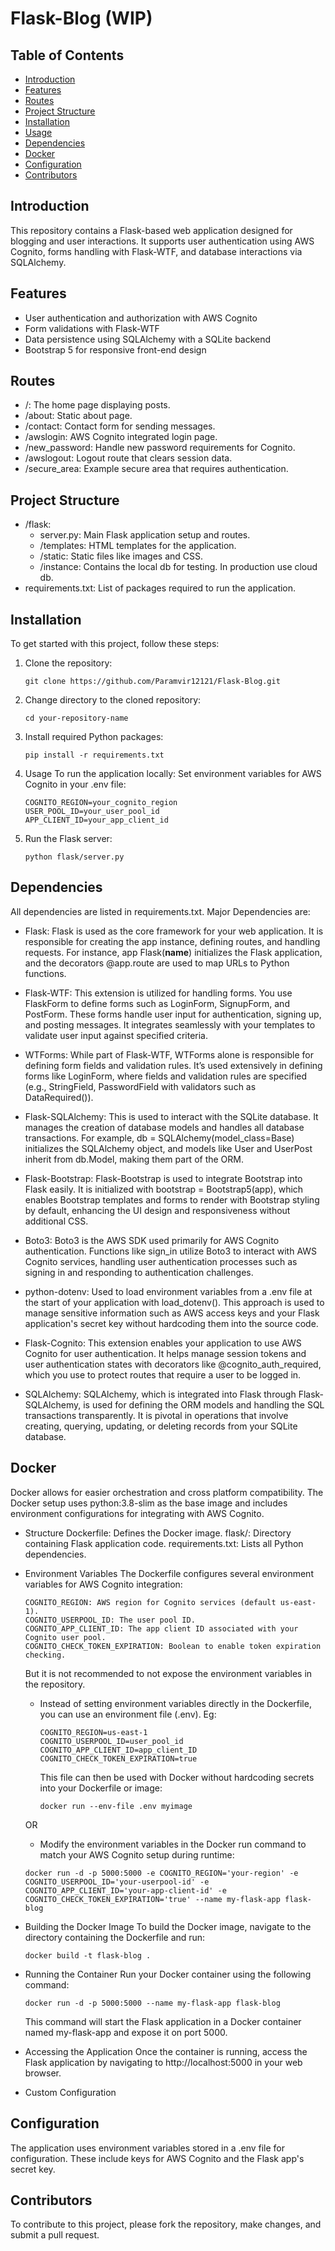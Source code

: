 # Flask-Blog (WIP)

## Table of Contents

- [Introduction](#introduction)
- [Features](#features)
- [Routes](#routes)
- [Project Structure](#project-structure)
- [Installation](#installation)
- [Usage](#usage)
- [Dependencies](#dependencies)
- [Docker](#Docker)
- [Configuration](#configuration)
- [Contributors](#contributors)


## Introduction

This repository contains a Flask-based web application designed for blogging and user interactions. It supports user authentication using AWS Cognito, forms handling with Flask-WTF, and database interactions via SQLAlchemy.

## Features

- User authentication and authorization with AWS Cognito
- Form validations with Flask-WTF
- Data persistence using SQLAlchemy with a SQLite backend
- Bootstrap 5 for responsive front-end design

## Routes

- /: The home page displaying posts.
- /about: Static about page.
- /contact: Contact form for sending messages.
- /awslogin: AWS Cognito integrated login page.
- /new_password: Handle new password requirements for Cognito.
- /awslogout: Logout route that clears session data.
- /secure_area: Example secure area that requires authentication.

## Project Structure

- /flask:
    - server.py: Main Flask application setup and routes.
    - /templates: HTML templates for the application.
    - /static: Static files like images and CSS.
    - /instance: Contains the local db for testing. In production use cloud db.
- requirements.txt: List of packages required to run the application.

## Installation

To get started with this project, follow these steps:

1. Clone the repository:
   ```
   git clone https://github.com/Paramvir12121/Flask-Blog.git
    ```
2. Change directory to the cloned repository:
    ```
    cd your-repository-name
    ```
3. Install required Python packages:
    ```
    pip install -r requirements.txt
    ```
4. Usage
    To run the application locally:
    Set environment variables for AWS Cognito in your .env file:
    ```
    COGNITO_REGION=your_cognito_region
    USER_POOL_ID=your_user_pool_id
    APP_CLIENT_ID=your_app_client_id
    ```
4. Run the Flask server:
    ```
    python flask/server.py
    ```
## Dependencies
All dependencies are listed in requirements.txt. Major Dependencies are:
- Flask: Flask is used as the core framework for your web application. It is responsible for creating the app instance, defining routes, and handling requests. For instance, app  Flask(__name__) initializes the Flask application, and the decorators @app.route are used to map URLs to Python functions.

- Flask-WTF: This extension is utilized for handling forms. You use FlaskForm to define forms such as LoginForm, SignupForm, and PostForm. These forms handle user input for authentication, signing up, and posting messages. It integrates seamlessly with your templates to validate user input against specified criteria.

- WTForms: While part of Flask-WTF, WTForms alone is responsible for defining form fields and validation rules. It’s used extensively in defining forms like LoginForm, where fields and validation rules are specified (e.g., StringField, PasswordField with validators such as DataRequired()).

- Flask-SQLAlchemy: This is used to interact with the SQLite database. It manages the creation of database models and handles all database transactions. For example, db = SQLAlchemy(model_class=Base) initializes the SQLAlchemy object, and models like User and UserPost inherit from db.Model, making them part of the ORM.

- Flask-Bootstrap: Flask-Bootstrap is used to integrate Bootstrap into Flask easily. It is initialized with bootstrap = Bootstrap5(app), which enables Bootstrap templates and forms to render with Bootstrap styling by default, enhancing the UI design and responsiveness without additional CSS.

- Boto3: Boto3 is the AWS SDK used primarily for AWS Cognito authentication. Functions like sign_in utilize Boto3 to interact with AWS Cognito services, handling user authentication processes such as signing in and responding to authentication challenges.

- python-dotenv: Used to load environment variables from a .env file at the start of your application with load_dotenv(). This approach is used to manage sensitive information such as AWS access keys and your Flask application's secret key without hardcoding them into the source code.

- Flask-Cognito: This extension enables your application to use AWS Cognito for user authentication. It helps manage session tokens and user authentication states with decorators like @cognito_auth_required, which you use to protect routes that require a user to be logged in.

- SQLAlchemy: SQLAlchemy, which is integrated into Flask through Flask-SQLAlchemy, is used for defining the ORM models and handling the SQL transactions transparently. It is pivotal in operations that involve creating, querying, updating, or deleting records from your SQLite database.



## Docker
Docker allows for easier orchestration and cross platform compatibility. 
The Docker setup uses python:3.8-slim as the base image and includes environment configurations for integrating with AWS Cognito.


- Structure
    Dockerfile: Defines the Docker image.
    flask/: Directory containing Flask application code.
    requirements.txt: Lists all Python dependencies.

- Environment Variables
    The Dockerfile configures several environment variables for AWS Cognito integration:
    ```
    COGNITO_REGION: AWS region for Cognito services (default us-east-1).
    COGNITO_USERPOOL_ID: The user pool ID.
    COGNITO_APP_CLIENT_ID: The app client ID associated with your Cognito user pool.
    COGNITO_CHECK_TOKEN_EXPIRATION: Boolean to enable token expiration checking.
    ```

    But it is not recommended to not expose the environment variables in the repository.

    - Instead of setting environment variables directly in the Dockerfile, you can use an environment file (.env). Eg:
        ```
        COGNITO_REGION=us-east-1
        COGNITO_USERPOOL_ID=user_pool_id
        COGNITO_APP_CLIENT_ID=app_client_ID
        COGNITO_CHECK_TOKEN_EXPIRATION=true
        ```
        
        This file can then be used with Docker without hardcoding secrets into your Dockerfile or image:
        
        ```
        docker run --env-file .env myimage
        ```

    OR
    - Modify the environment variables in the Docker run command to match your AWS Cognito setup during runtime:
    ```
    docker run -d -p 5000:5000 -e COGNITO_REGION='your-region' -e COGNITO_USERPOOL_ID='your-userpool-id' -e COGNITO_APP_CLIENT_ID='your-app-client-id' -e COGNITO_CHECK_TOKEN_EXPIRATION='true' --name my-flask-app flask-blog
    ```

- Building the Docker Image
    To build the Docker image, navigate to the directory containing the Dockerfile and run:
    ```
    docker build -t flask-blog .
    ```

- Running the Container
    Run your Docker container using the following command:

    ```
    docker run -d -p 5000:5000 --name my-flask-app flask-blog
    ```
    This command will start the Flask application in a Docker container named my-flask-app and expose it on port 5000.

- Accessing the Application
    Once the container is running, access the Flask application by navigating to http://localhost:5000 in your web browser.

- Custom Configuration
    




## Configuration
The application uses environment variables stored in a .env file for configuration. These include keys for AWS Cognito and the Flask app's secret key.

## Contributors
To contribute to this project, please fork the repository, make changes, and submit a pull request.
